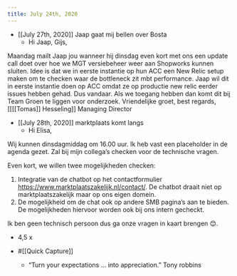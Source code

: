 ```yaml
---
title: July 24th, 2020
---
```


- [[July 27th, 2020]] Jaap gaat mij bellen over Bosta
	 - Hi Jaap, Gijs,

Maandag mailt Jaap jou wanneer hij dinsdag even kort met ons een update call doet over hoe we MGT versiebeheer weer aan Shopworks kunnen sluiten.
Idee is dat we in eerste instantie op hun ACC een New Relic setup maken om te checken waar de bottleneck zit mbt performance. Jaap wil dit in eerste instantie doen op ACC omdat ze op productie new relic eerder issues hebben gehad. Dus vandaar.
Als we toegang hebben dan komt dit bij Team Groen te liggen voor onderzoek.
Vriendelijke groet, best regards,
[[[[Tomas]] Hesseling]]
Managing Director


- [[July 28th, 2020]] marktplaats komt langs
	 - Hi Elisa,

Wij kunnen dinsdagmiddag om 16.00 uur. Ik heb vast een placeholder in de agenda gezet. Zal bij mijn collega’s checken voor de technische vragen. 

Even kort, we willen twee mogelijkheden checken:

1.	Integratie van de chatbot op het contactformulier https://www.marktplaatszakelijk.nl/contact/. De chatbot draait niet op marktplaatszakelijk maar op ons eigen domein. 
2.	De mogelijkheid om de chat ook op andere SMB pagina’s aan te bieden. De mogelijkheden hiervoor worden ook bij ons intern gecheckt.

Ik ben geen technisch persoon dus ga onze vragen in kaart brengen 😊.


- 4,5 x 

- #[[Quick Capture]]
	 - “Turn your expectations … into appreciation.” Tony robbins
